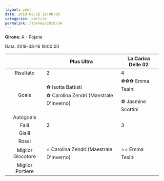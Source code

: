 ```yaml
---
layout: post
date: 2019-08-16 19:00:00
categories: partite
permalink: /torneo/2019/34
---
```

**Girone**: A - Pojane

Data: 2019-08-16 19:00:00

| | Plus Ultra | La Carica Delle 02 |
|:-----:|-----|-----|
Risultato|2|4
Goals|⚽ Isotta Battisti<br/>⚽ Carolina Zendri (Maestrale D'Inverno)|⚽⚽⚽ Emma Tesini<br/><br/>⚽ Jasmine Scottini<br/>
Autogoals||
Falli|2|3
Gialli||
Rossi||
Miglior Giocatore|⭐ Carolina Zendri (Maestrale D'Inverno)<br/>|⭐⭐ Emma Tesini<br/>
Miglior Portiere||